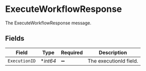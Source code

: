 # ExecuteWorkflowResponse

The ExecuteWorkflowResponse message.


## Fields

| Field                  | Type                   | Required               | Description            |
| ---------------------- | ---------------------- | ---------------------- | ---------------------- |
| `ExecutionID`          | **int64*               | :heavy_minus_sign:     | The executionId field. |